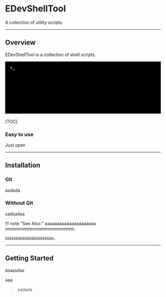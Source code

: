 # EDevShellTool

A collection of utility&nbsp;scripts.

---

## Overview

EDevShellTool is a collection of shell scripts.

![EDevShellTool Banner](img/wide-banner.png)

[TOC]

### Easy to use

Just open

---

## Installation

### Git

asdada

### Without Git

sadsadsa

!!! note "See Also:"
    aaaaaaaaaaaaaaaaaaaaa
    nnnnnnnnnnnnnnnnnnnnnnnnnnn.

    bbbbbbbbbbbbbbbbbbbbbb.

---

## Getting Started

asaasdas

aaa

> sadada
